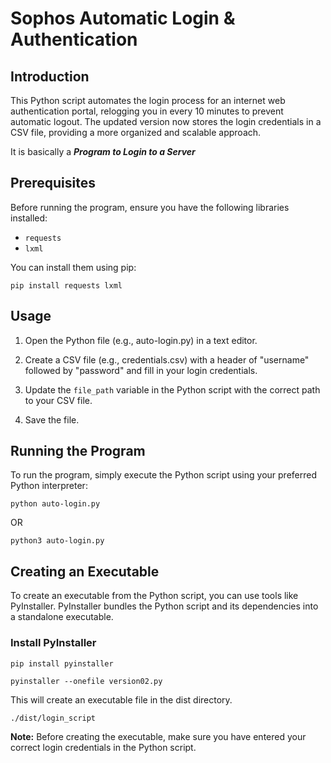 # Sophos Automatic Login & Authentication

## Introduction

This Python script automates the login process for an internet web authentication portal, relogging you in every 10 minutes to prevent automatic logout. The updated version now stores the login credentials in a CSV file, providing a more organized and scalable approach.

It is basically a _**Program to Login to a Server**_

## Prerequisites

Before running the program, ensure you have the following libraries installed:

- `requests`
- `lxml`

You can install them using pip:

```shell
pip install requests lxml
```

## Usage

1. Open the Python file (e.g., auto-login.py) in a text editor.

2. Create a CSV file (e.g., credentials.csv) with a header of "username" followed by "password" and fill in your login credentials.

3. Update the `file_path` variable in the Python script with the correct path to your CSV file.

4. Save the file.

## Running the Program

To run the program, simply execute the Python script using your preferred Python interpreter:

```shell
python auto-login.py
```

OR

```shell
python3 auto-login.py
```

## Creating an Executable

To create an executable from the Python script, you can use tools like PyInstaller. PyInstaller bundles the Python script and its dependencies into a standalone executable.

### Install PyInstaller

```shell
pip install pyinstaller
```

```shell
pyinstaller --onefile version02.py
```

This will create an executable file in the dist directory.

```shell
./dist/login_script
```

**Note:** Before creating the executable, make sure you have entered your correct login credentials in the Python script.
